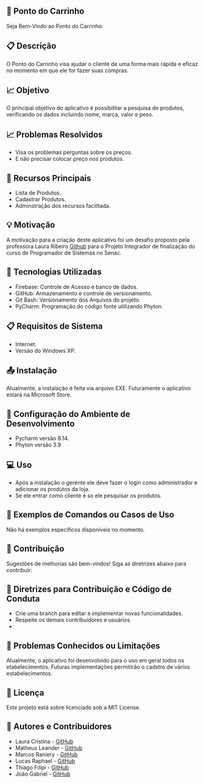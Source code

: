 ## :office: Ponto do Carrinho
Seja Bem-Vindo ao Ponto do Carrinho.

## :clipboard: Descrição
O Ponto do Carrinho visa ajudar o cliente de uma forma mais rápida e eficaz no momento em que ele for fazer suas compras.

## :chart_with_upwards_trend: Objetivo
O principal objetivo do aplicativo é possibilitar a pesquisa de produtos, verificando os dados incluindo nome, marca, valor e peso.

## :chart_with_upwards_trend: Problemas Resolvidos
* Visa os problemas perguntas sobre os preços.
* E não precisar colocar preço nos produtos.

## :triangular_flag_on_post: Recursos Principais
* Lista de Produtos.
* Cadastrar Produtos.
* Adminstração dos recursos facilitada.

## :bulb: Motivação
A motivação para a criação deste aplicativo foi um desafio proposto pela professora Laura Ribeiro [Github](https://github.com/LauraCristinaRibeiro) para o Projeto Integrador de finalização do curso de Programador de Sistemas no Senac.

## :floppy_disk: Tecnologias Utilizadas
* Firebase: Controle de Acesso e banco  de dados.
* GitHub: Armazenamento e controle de versionamento.
* Git Bash: Versionamento dos Arquivos do projeto.
* PyCharm: Programação do código fonte utilizando Phyton.

## :clipboard: Requisitos de Sistema
* Internet.
* Versão do Windows XP.

## :outbox_tray: Instalação 
Atualmente,  a instalação é feita via arquivo EXE. Futuramente o aplicativo estará na Microsoft Store.

## :wrench: Configuração do  Ambiente de Desenvolvimento
* Pycharm versão 8.14.
* Phyton versão 3.9

## :computer: Uso
* Após a instalação o gerente ele deve fazer o login como administrador e adicionar os produtos da loja.
* Se ele entrar como cliente é so ele pesquisar os produtos.

## :bookmark_tabs: Exemplos de Comandos ou Casos de Uso
Não há exemplos específicos disponíveis no momento.

## :mag_right: Contribuição
Sugestões de melhorias são bem-vindos! Siga as diretrizes abaixo para contribuir:

## :scroll: Diretrizes para Contribuição e Código de Conduta
* Crie uma branch para editar e implementar novas funcionalidades.
* Respeite os demais contribuidores e usuários.
* 
## :rotating_light: Problemas Conhecidos ou Limitações
Atualmente, o aplicativo foi  desenvolvido para o uso em geral todos os etabelecimentos. Futuras implementações permitirão o cadstro de vários estabelecimentos.

## :page_facing_up: Licença
Este projeto está sobre licenciado sob a MIT License.

## :busts_in_silhouette: Autores e Contribuidores
* Laura Cristina - [GitHub](https://github.com/LauraCristinaRibeiro)
* Matheus Leander - [GitHub](https://github.com/Matheusleander)
* Marcos Raniery - [GitHub](https://github.com/Marcos-Raniery)
* Lucas Raphael - [GitHub](https://github.com/Ragaso62)
* Thiago Filipi - [GitHub](https://github.com/Thiago-max-create)
* João Gabriel - [GitHub](https://github.com/NotKoga)
